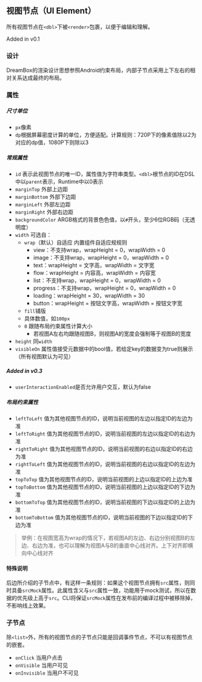 ## 视图节点（UI Element）

所有视图节点在`<dbl>`下被`<render>`包裹，以便于编辑和理解。

Added in v0.1

### 设计

DreamBox的渲染设计思想参照Android约束布局，内部子节点采用上下左右的相对关系达成最终的布局。

### 属性

##### 尺寸单位

- `px`像素
- `dp`根据屏幕密度计算的单位，方便适配。计算规则：720P下的像素值除以2为对应的dp值，1080P下则除以3

##### 常规属性

- `id` 表示此视图节点的唯一ID，属性值为字符串类型。`<dbl>`根节点的ID在DSL中以`parent`表示，Runtime中以0表示
- `marginTop` 外部上边距
- `marginBottom` 外部下边距
- `marginLeft` 外部左边距
- `marginRight` 外部右边距
- `backgroundColor` ARGB格式的背景色色值，以`#`开头，至少6位RGB码（无透明度）
- `width` 可选自：
  - `wrap`（默认）自适应 内置组件自适应规规则
    - view：不支持wrap，wrapHeight = 0，wrapWidth = 0
    - image：不支持wrap，wrapHeight = 0，wrapWidth = 0
    - text：wrapHeight = 文字高，wrapWidth = 文字宽
    - flow：wrapHeight = 内容高，wrapWidth = 内容宽
    - list：不支持wrap，wrapHeight = 0，wrapWidth = 0
    - progress：不支持wrap，wrapHeight = 0，wrapWidth = 0
    - loading：wrapHeight = 30，wrapWidth = 30
    - button：wrapHeight = 按钮文字高，wrapWidth = 按钮文字宽
  - `fill`铺版
  - 具体数值，如`100px`
  - `0` 跟随布局约束属性计算大小
    - 若视图A左右均跟随视图B，则视图A的宽度会强制等于视图B的宽度
- `height` 同`width`
- `visibleOn` 属性值接受元数据中的bool值，若给定key的数据变为true则展示（所有视图默认为可见）

##### Added in v0.3
- `userInteractionEnabled`是否允许用户交互，默认为false

##### 布局约束属性

- `leftToLeft` 值为其他视图节点的ID，说明当前视图的左边以指定ID的左边为准
- `leftToRight` 值为其他视图节点的ID，说明当前视图的左边以指定ID的右边为准
- `rightToRight` 值为其他视图节点的ID，说明当前视图的右边以指定ID的右边为准
- `rightToLeft` 值为其他视图节点的ID，说明当前视图的右边以指定ID的左边为准
- `topToTop` 值为其他视图节点的ID，说明当前视图的上边以指定ID的上边为准
- `topToBottom` 值为其他视图节点的ID，说明当前视图的上边以指定ID的下边为准
- `bottomToTop` 值为其他视图节点的ID，说明当前视图的下边以指定ID的上边为准
- `bottomToBottom` 值为其他视图节点的ID，说明当前视图的下边以指定ID的下边为准

> 举例：在视图宽高为wrap的情况下，若视图A的左边、右边分别视图B的左边、右边为准，也可以理解为视图A与B的垂直中心线对齐。上下对齐即横向中心线对齐

#### 特殊说明

后边所介绍的子节点中，有这样一条规则：如果这个视图节点拥有`src`属性，则同时具备`srcMock`属性。此属性含义与`src`属性一致，功能用于mock测试，所以在数据的优先级上高于`src`。CLI将保证`srcMock`属性在发布前的编译过程中被移除掉，不影响线上效果。

### 子节点

除`<list>`外，所有的视图节点的子节点只能是回调事件节点，不可以有视图节点的嵌套。

- `onClick` 当用户点击
- `onVisible` 当用户可见
- `onInvisible` 当用户不可见

